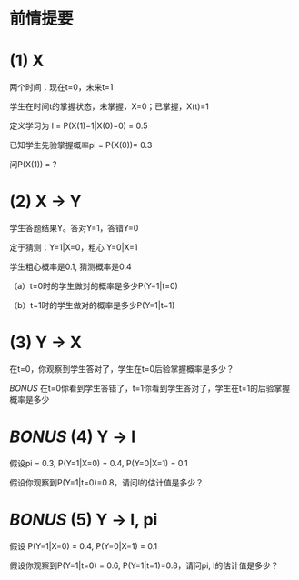 前情提要
==============

# (1) X

两个时间：现在t=0，未来t=1

学生在时间t的掌握状态，未掌握，X=0；已掌握，X(t)=1

定义学习为 l = P(X(1)=1|X(0)=0) = 0.5

已知学生先验掌握概率pi = P(X(0))= 0.3

问P(X(1)) = ?


# (2) X -> Y

学生答题结果Y。答对Y=1，答错Y=0

定于猜测：Y=1|X=0，粗心 Y=0|X=1

学生粗心概率是0.1, 猜测概率是0.4


（a）t=0时的学生做对的概率是多少P(Y=1|t=0)

（b）t=1时的学生做对的概率是多少P(Y=1|t=1)


# (3) Y -> X
在t=0，你观察到学生答对了，学生在t=0后验掌握概率是多少？

*BONUS* 在t=0你看到学生答错了，t=1你看到学生答对了，学生在t=1的后验掌握概率是多少

# *BONUS* (4) Y -> l

假设pi = 0.3, P(Y=1|X=0) = 0.4, P(Y=0|X=1) = 0.1 

假设你观察到P(Y=1|t=0)=0.8，请问l的估计值是多少？


# *BONUS* (5) Y -> l, pi

假设 P(Y=1|X=0) = 0.4, P(Y=0|X=1) = 0.1 

假设你观察到P(Y=1|t=0) = 0.6, P(Y=1|t=1)=0.8，请问pi, l的估计值是多少？

